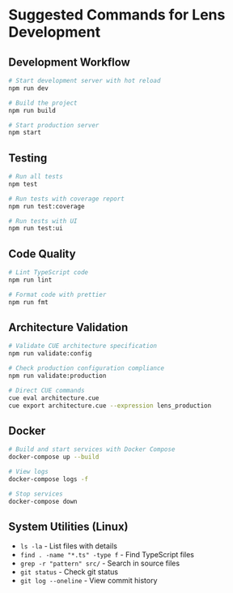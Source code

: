 # Suggested Commands for Lens Development

## Development Workflow
```bash
# Start development server with hot reload
npm run dev

# Build the project
npm run build

# Start production server
npm start
```

## Testing
```bash
# Run all tests
npm test

# Run tests with coverage report
npm run test:coverage

# Run tests with UI
npm run test:ui
```

## Code Quality
```bash
# Lint TypeScript code
npm run lint

# Format code with prettier
npm run fmt
```

## Architecture Validation
```bash
# Validate CUE architecture specification
npm run validate:config

# Check production configuration compliance
npm run validate:production

# Direct CUE commands
cue eval architecture.cue
cue export architecture.cue --expression lens_production
```

## Docker
```bash
# Build and start services with Docker Compose
docker-compose up --build

# View logs
docker-compose logs -f

# Stop services
docker-compose down
```

## System Utilities (Linux)
- `ls -la` - List files with details
- `find . -name "*.ts" -type f` - Find TypeScript files
- `grep -r "pattern" src/` - Search in source files
- `git status` - Check git status
- `git log --oneline` - View commit history